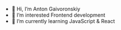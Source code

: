 - 👋 Hi, I’m Anton Gaivoronskiy
- 👀 I’m interested Frontend development
- 🌱 I’m currently learning JavaScript & React


<!---
- 💞️ I’m looking to collaborate on ...
- 📫 How to reach me ...

Kukuvz/Kukuvz is a ✨ special ✨ repository because its `README.md` (this file) appears on your GitHub profile.
You can click the Preview link to take a look at your changes.
--->
